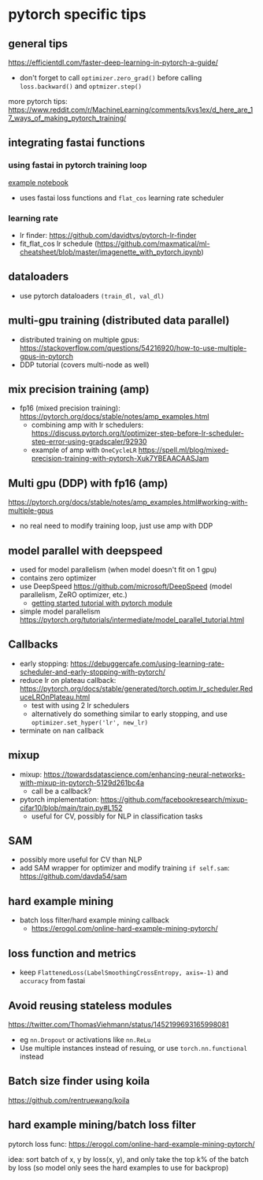 # pytorch specific tips

## general tips
https://efficientdl.com/faster-deep-learning-in-pytorch-a-guide/

- don't forget to call `optimizer.zero_grad()` before calling `loss.backward()` and `optmizer.step()`

more pytorch tips: https://www.reddit.com/r/MachineLearning/comments/kvs1ex/d_here_are_17_ways_of_making_pytorch_training/


## integrating fastai functions

### using fastai in pytorch training loop
[example notebook](https://github.com/maxmatical/ml-cheatsheet/blob/master/imagenette_with_pytorch.ipynb)
- uses fastai loss functions and `flat_cos` learning rate scheduler 

### learning rate 
- lr finder: https://github.com/davidtvs/pytorch-lr-finder
- fit_flat_cos lr schedule (https://github.com/maxmatical/ml-cheatsheet/blob/master/imagenette_with_pytorch.ipynb)


## dataloaders
- use pytorch dataloaders `(train_dl, val_dl)`

## multi-gpu training (distributed data parallel)
- distributed training on multiple gpus: https://stackoverflow.com/questions/54216920/how-to-use-multiple-gpus-in-pytorch
- DDP tutorial (covers multi-node as well)


## mix precision training (amp)
- fp16 (mixed precision training): https://pytorch.org/docs/stable/notes/amp_examples.html
    - combining amp with lr schedulers: https://discuss.pytorch.org/t/optimizer-step-before-lr-scheduler-step-error-using-gradscaler/92930
    - example of amp with `OneCycleLR` https://spell.ml/blog/mixed-precision-training-with-pytorch-Xuk7YBEAACAASJam

## Multi gpu (DDP) with fp16 (amp)
https://pytorch.org/docs/stable/notes/amp_examples.html#working-with-multiple-gpus

- no real need to modify training loop, just use amp with DDP

## model parallel with deepspeed
- used for model parallelism (when model doesn't fit on 1 gpu)
- contains zero optimizer
- use DeepSpeed https://github.com/microsoft/DeepSpeed (model parallelism, ZeRO optimizer, etc.)
  - [getting started tutorial with pytorch module](https://www.deepspeed.ai/getting-started/)
- simple model parallelism https://pytorch.org/tutorials/intermediate/model_parallel_tutorial.html


## Callbacks
- early stopping: https://debuggercafe.com/using-learning-rate-scheduler-and-early-stopping-with-pytorch/
- reduce lr on plateau callback: https://pytorch.org/docs/stable/generated/torch.optim.lr_scheduler.ReduceLROnPlateau.html
    - test with using 2 lr schedulers
    - alternatively do something similar to early stopping, and use `optimizer.set_hyper('lr', new_lr)`
- terminate on nan callback

## mixup
- mixup: https://towardsdatascience.com/enhancing-neural-networks-with-mixup-in-pytorch-5129d261bc4a
  - call be a callback?
- pytorch implementation: https://github.com/facebookresearch/mixup-cifar10/blob/main/train.py#L152
  - useful for CV, possibly for NLP in classification tasks

## SAM
- possibly more useful for CV than NLP
- add SAM wrapper for optimizer and modify training `if self.sam`: https://github.com/davda54/sam

## hard example mining
- batch loss filter/hard example mining callback
  - https://erogol.com/online-hard-example-mining-pytorch/

## loss function and metrics
- keep `FlattenedLoss(LabelSmoothingCrossEntropy, axis=-1)` and `accuracy` from fastai


## Avoid reusing stateless modules
https://twitter.com/ThomasViehmann/status/1452199693165998081

- eg `nn.Dropout` or activations like `nn.ReLu`
- Use multiple instances instead of resuing, or use `torch.nn.functional` instead

## Batch size finder using koila
https://github.com/rentruewang/koila

## hard example mining/batch loss filter
pytorch loss func: https://erogol.com/online-hard-example-mining-pytorch/

idea: sort batch of x, y by loss(x, y), and only take the top k% of the batch by loss (so model only sees the hard examples to use for backprop)
